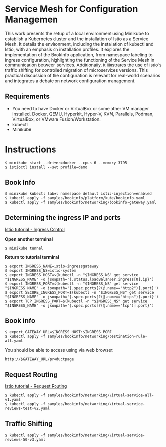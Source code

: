 # Service Mesh for Configuration Managemen
This work presents the setup of a local environment using Minikube to establish a Kubernetes cluster and the installation of Istio as a Service Mesh. It details the environment, including the installation of kubectl and Istio, with an emphasis on installation profiles. It explores the implementation of the BookInfo application, from namespace labeling to ingress configuration, highlighting the functioning of the Service Mesh in communication between services. Additionally, it illustrates the use of Istio's traffic shifting for controlled migration of microservices versions. This practical discussion of the configuration is relevant for real-world scenarios and integrates a debate on network configuration management.

## Requirements
* You need to have Docker or VirtualBox or some other VM manager installed. Docker, QEMU, Hyperkit, Hyper-V, KVM, Parallels, Podman, VirtualBox, or VMware Fusion/Workstation.
* kubectl
* Minikube

# Instructions

```
$ minikube start --driver=docker --cpus 6 --memory 3795
$ istioctl install --set profile=demo
```

## Book Info

```
$ minikube kubectl label namespace default istio-injection=enabled
$ kubectl apply -f samples/bookinfo/platform/kube/bookinfo.yaml
$ kubectl apply -f samples/bookinfo/networking/bookinfo-gateway.yaml
```

## Determining the ingress IP and ports
[Istio tutorial - Ingress Control](https://istio.io/latest/docs/tasks/traffic-management/ingress/ingress-control/#determining-the-ingress-ip-and-ports)

**Open another terminal**
```
$ minikube tunnel
```

**Return to tutorial terminal**
```
$ export INGRESS_NAME=istio-ingressgateway
$ export INGRESS_NS=istio-system
$ export INGRESS_HOST=$(kubectl -n "$INGRESS_NS" get service "$INGRESS_NAME" -o jsonpath='{.status.loadBalancer.ingress[0].ip}')
$ export INGRESS_PORT=$(kubectl -n "$INGRESS_NS" get service "$INGRESS_NAME" -o jsonpath='{.spec.ports[?(@.name=="http2")].port}')
$ export SECURE_INGRESS_PORT=$(kubectl -n "$INGRESS_NS" get service "$INGRESS_NAME" -o jsonpath='{.spec.ports[?(@.name=="https")].port}')
$ export TCP_INGRESS_PORT=$(kubectl -n "$INGRESS_NS" get service "$INGRESS_NAME" -o jsonpath='{.spec.ports[?(@.name=="tcp")].port}')
```

## Book Info

```
$ export GATEWAY_URL=$INGRESS_HOST:$INGRESS_PORT
$ kubectl apply -f samples/bookinfo/networking/destination-rule-all.yaml
```

You should be able to access using via web browser:

```http://$GATEWAY_URL/productpage```

## Request Routing

[Istio tutorial - Request Routing](https://istio.io/latest/docs/tasks/traffic-management/request-routing/)

```
$ kubectl apply -f samples/bookinfo/networking/virtual-service-all-v1.yaml
$ kubectl apply -f samples/bookinfo/networking/virtual-service-reviews-test-v2.yaml
```

## Traffic Shifting
```
$ kubectl apply -f samples/bookinfo/networking/virtual-service-reviews-50-v3.yaml
```



